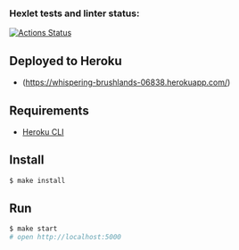 ### Hexlet tests and linter status:

[![Actions Status](https://github.com/patapiks/frontend-project-lvl4/workflows/hexlet-check/badge.svg)](https://github.com/patapiks/frontend-project-lvl4/actions)

## Deployed to Heroku

- (https://whispering-brushlands-06838.herokuapp.com/)

## Requirements

- [Heroku CLI](https://devcenter.heroku.com/articles/heroku-cli)

## Install

```sh
$ make install
```

## Run

```sh
$ make start
# open http://localhost:5000
```
